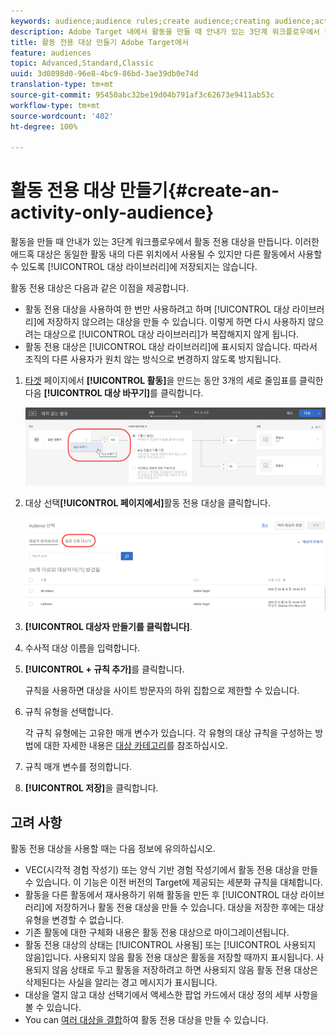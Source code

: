 ```yaml
---
keywords: audience;audience rules;create audience;creating audience;activity only;activity-only;adhoc
description: Adobe Target 내에서 활동을 만들 때 안내가 있는 3단계 워크플로우에서 활동 전용 대상을 만듭니다. 이러한 애드혹 대상은 동일한 활동 내의 다른 위치에서 사용될 수 있지만 다른 활동에서 사용할 수 있도록 대상 라이브러리에 저장되지는 않습니다.
title: 활동 전용 대상 만들기 Adobe Target에서
feature: audiences
topic: Advanced,Standard,Classic
uuid: 3d0898d0-96e8-4bc9-86bd-3ae39db0e74d
translation-type: tm+mt
source-git-commit: 95450abc32be19d04b791af3c62673e9411ab53c
workflow-type: tm+mt
source-wordcount: '402'
ht-degree: 100%

---
```



# 활동 전용 대상 만들기{#create-an-activity-only-audience}

활동을 만들 때 안내가 있는 3단계 워크플로우에서 활동 전용 대상을 만듭니다. 이러한 애드혹 대상은 동일한 활동 내의 다른 위치에서 사용될 수 있지만 다른 활동에서 사용할 수 있도록 [!UICONTROL 대상 라이브러리]에 저장되지는 않습니다.

활동 전용 대상은 다음과 같은 이점을 제공합니다.

* 활동 전용 대상을 사용하여 한 번만 사용하려고 하며 [!UICONTROL 대상 라이브러리]에 저장하지 않으려는 대상을 만들 수 있습니다. 이렇게 하면 다시 사용하지 않으려는 대상으로 [!UICONTROL 대상 라이브러리]가 복잡해지지 않게 됩니다.
* 활동 전용 대상은 [!UICONTROL 대상 라이브러리]에 표시되지 않습니다. 따라서 조직의 다른 사용자가 원치 않는 방식으로 변경하지 않도록 방지됩니다.

1. [타겟](/help/c-activities/activities.md#concept_D317A95A1AB54674BA7AB65C7985BA03) 페이지에서 **[!UICONTROL 활동]**&#x200B;을 만드는 동안 3개의 세로 줄임표를 클릭한 다음 **[!UICONTROL 대상 바꾸기]**&#x200B;를 클릭합니다.

   ![단계 결과](assets/edit_audience.png)

1. 대상 선택&#x200B;**[!UICONTROL 페이지에서]**&#x200B;활동 전용 대상을 클릭합니다.

   ![](assets/activity-only-aud.png)

1. **[!UICONTROL 대상자 만들기를 클릭합니다]**.
1. 수사적 대상 이름을 입력합니다.
1. **[!UICONTROL + 규칙 추가]**&#x200B;를 클릭합니다.

   규칙을 사용하면 대상을 사이트 방문자의 하위 집합으로 제한할 수 있습니다.

1. 규칙 유형을 선택합니다.

   각 규칙 유형에는 고유한 매개 변수가 있습니다. 각 유형의 대상 규칙을 구성하는 방법에 대한 자세한 내용은 [대상 카테고리](/help/c-target/c-audiences/c-target-rules/target-rules.md#concept_E3A77E42F1644503A829B5107B20880D)를 참조하십시오.

1. 규칙 매개 변수를 정의합니다.
1. **[!UICONTROL 저장]**&#x200B;을 클릭합니다.

## 고려 사항

활동 전용 대상을 사용할 때는 다음 정보에 유의하십시오.

* VEC(시각적 경험 작성기) 또는 양식 기반 경험 작성기에서 활동 전용 대상을 만들 수 있습니다. 이 기능은 이전 버전의 Target에 제공되는 세분화 규칙을 대체합니다.
* 활동을 다른 활동에서 재사용하기 위해 활동을 만든 후 [!UICONTROL 대상 라이브러리]에 저장하거나 활동 전용 대상을 만들 수 있습니다. 대상을 저장한 후에는 대상 유형을 변경할 수 없습니다.
* 기존 활동에 대한 구체화 내용은 활동 전용 대상으로 마이그레이션됩니다.
* 활동 전용 대상의 상태는 [!UICONTROL 사용됨] 또는 [!UICONTROL 사용되지 않음]입니다. 사용되지 않음 활동 전용 대상은 활동을 저장할 때까지 표시됩니다. 사용되지 않음 상태로 두고 활동을 저장하려고 하면 사용되지 않음 활동 전용 대상은 삭제된다는 사실을 알리는 경고 메시지가 표시됩니다.
* 대상을 열지 않고 대상 선택기에서 액세스한 팝업 카드에서 대상 정의 세부 사항을 볼 수 있습니다.
* You can [여러 대상을 결합](/help/c-target/combining-multiple-audiences.md#concept_A7386F1EA4394BD2AB72399C225981E5)하여 활동 전용 대상을 만들 수 있습니다.

